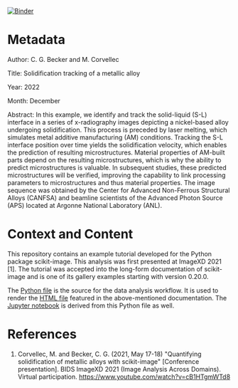 [![Binder](https://mybinder.org/badge.svg)](https://mybinder.org/v2/gh/cgusb/skimage-solidification-tracking/main)

# Metadata

Author: C. G. Becker and M. Corvellec

Title: Solidification tracking of a metallic alloy

Year: 2022

Month: December

Abstract: In this example, we identify and track the solid-liquid
(S-L) interface in a series of x-radiography images depicting a
nickel-based alloy undergoing solidification. This process is preceded
by laser melting, which simulates metal additive manufacturing (AM)
conditions. Tracking the S-L interface position over time yields the
solidification velocity, which enables the prediction of resulting
microstructures. Material properties of AM-built parts depend on the
resulting microstructures, which is why the ability to predict
microstructures is valuable. In subsequent studies, these predicted
microstructures will be verified, improving the capability to link
processing parameters to microstructures and thus material properties.
The image sequence was obtained by the Center for Advanced Non-Ferrous
Structural Alloys (CANFSA) and beamline scientists of the Advanced Photon
Source (APS) located at Argonne National Laboratory (ANL).

# Context and Content

This repository contains an example tutorial developed for the Python
package scikit-image. This analysis was first presented at ImageXD
2021 [1]. The tutorial was accepted into the long-form documentation of
scikit-image and is one of its gallery examples starting with
version 0.20.0.

The [Python file](./plot_solidification_tracking.py) is the source for
the data analysis workflow. It is used to render the [HTML
file](https://scikit-image.org/docs/dev/auto_examples/applications/plot_solidification_tracking.html)
featured in the above-mentioned documentation. The [Jupyter
notebook](./plot_solidification_tracking.ipynb) is derived from this
Python file as well.

# References

1. Corvellec, M. and Becker, C. G. (2021, May 17-18)
   "Quantifying solidification of metallic alloys with scikit-image"
   [Conference presentation].
   BIDS ImageXD 2021 (Image Analysis Across Domains). Virtual participation.
   https://www.youtube.com/watch?v=cB1HTgmWTd8
